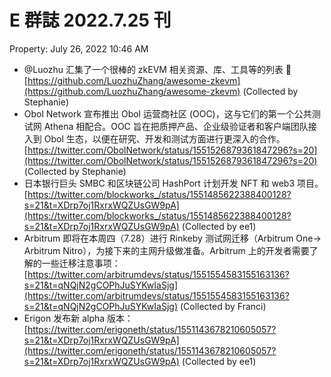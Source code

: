 # E 群誌 2022.7.25 刊

Property: July 26, 2022 10:46 AM

- @Luozhu 汇集了一个很棒的 zkEVM 相关资源、库、工具等的列表 👏 [https://github.com/LuozhuZhang/awesome-zkevm](https://github.com/LuozhuZhang/awesome-zkevm) (Collected by Stephanie)
- Obol Network 宣布推出 Obol 运营商社区 (OOC)，这与它们的第一个公共测试网 Athena 相配合。OOC 旨在把质押产品、企业级验证者和客户端团队接入到 Obol 生态，以便在研究、开发和测试方面进行更深入的合作。[https://twitter.com/ObolNetwork/status/1551526879361847296?s=20](https://twitter.com/ObolNetwork/status/1551526879361847296?s=20) (Collected by Stephanie)
- 日本银行巨头 SMBC 和区块链公司 HashPort 计划开发 NFT 和 web3 项目。[https://twitter.com/blockworks_/status/1551485622388400128?s=21&t=XDrp7oj1RxrxWQZUsGW9pA](https://twitter.com/blockworks_/status/1551485622388400128?s=21&t=XDrp7oj1RxrxWQZUsGW9pA) (Collected by ee1)
- Arbitrum 即将在本周四（7.28）进行 Rinkeby 测试网迁移（Arbitrum One-> Arbitrum Nitro），为接下来的主网升级做准备。Arbitrum 上的开发者需要了解的一些迁移注意事项：[https://twitter.com/arbitrumdevs/status/1551554583155163136?s=21&t=qNQjN2gCOPhJuSYKwIaSjg](https://twitter.com/arbitrumdevs/status/1551554583155163136?s=21&t=qNQjN2gCOPhJuSYKwIaSjg) (Collected by Franci)
- Erigon 发布新 alpha 版本：[https://twitter.com/erigoneth/status/1551143678210605057?s=21&t=XDrp7oj1RxrxWQZUsGW9pA](https://twitter.com/erigoneth/status/1551143678210605057?s=21&t=XDrp7oj1RxrxWQZUsGW9pA) (Collected by ee1)